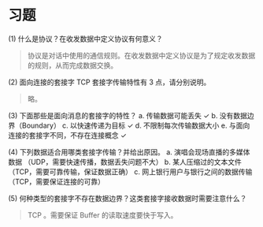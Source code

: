 # 习题

(1) 什么是协议？在收发数据中定义协议有何意义？

> 协议是对话中使用的通信规则。在收发数据中定义协议是为了规定收发数据的规则，从而完成数据交换。

(2) 面向连接的套接字 TCP 套接字传输特性有 3 点，请分别说明。

> 略。

(3) 下面那些是面向消息的套接字的特性？
    a. 传输数据可能丢失 ✓
    b. 没有数据边界（Boundary）
    c. 以快速传递为目标 ✓
    d. 不限制每次传输数据大小
    e. 与面向连接的套接字不同，不存在连接概念 ✓

(4) 下列数据适合用哪类套接字传输？并给出原因。
    a. 演唱会现场直播的多媒体数据 （UDP，需要快速传播，数据丢失问题不大）
    b. 某人压缩过的文本文件 （TCP，需要可靠传输，保证数据正确）
    c. 网上银行用户与银行之间的数据传输 （TCP，需要保证连接的可靠）

(5) 何种类型的套接字不存在数据边界？这类套接字接收数据时需要注意什么？

> TCP 。需要保证 Buffer 的读取速度要快于写入。
